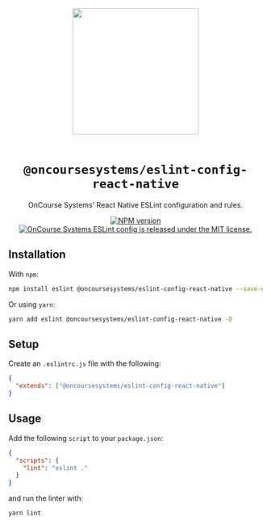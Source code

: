 <div align="center">
  <img width="250" src="https://raw.githubusercontent.com/oncoursesystems/.github/master/assets/logo.jpg" />
  <br/><br/>

  # `@oncoursesystems/eslint-config-react-native`
  OnCourse Systems' React Native ESLint configuration and rules.

  <a href="https://www.npmjs.com/package/@oncoursesystems/eslint-config-react-native">
    <img src="https://img.shields.io/npm/v/@oncoursesystems/eslint-config-react-native.svg" alt="NPM version" />
  </a>
  <a href="https://github.com/oncoursesystems/eslint-config/blob/main/LICENSE">
    <img src="https://img.shields.io/badge/license-MIT-blue.svg" alt="OnCourse Systems ESLint config is released under the MIT license." />
  </a>
</div>

## Installation

With `npm`:

```sh
npm install eslint @oncoursesystems/eslint-config-react-native --save-dev
```

Or using `yarn`:

```sh
yarn add eslint @oncoursesystems/eslint-config-react-native -D
```

## Setup

Create an `.eslintrc.js` file with the following:

```json
{
  "extends": ["@oncoursesystems/eslint-config-react-native"]
}
```

## Usage

Add the following `script` to your `package.json`:

```json
{
  "scripts": {
    "lint": "eslint ."
  }
}
```

and run the linter with:

```sh
yarn lint
```